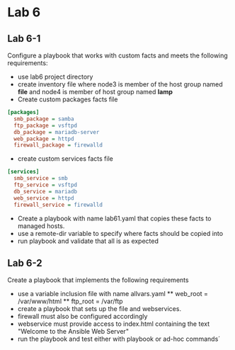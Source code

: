 # Lab 6
## Lab 6-1
Configure a playbook that works with custom facts and meets the following requirements:
* use lab6 project directory
* create inventory file where node3 is member of the host group named **file** and node4 is member of host group named **lamp**
* Create custom packages facts file 
```ini
[packages]
  smb_package = samba
  ftp_package = vsftpd
  db_package = mariadb-server
  web_package = httpd
  firewall_package = firewalld
```
* create custom services facts file
```ini
[services]
  smb_service = smb
  ftp_service = vsftpd
  db_service = mariadb
  web_service = httpd
  firewall_service = firewalld
```
* Create a playbook with name lab61.yaml that copies these facts to managed hosts.
* use a remote-dir variable to specify where facts should be copied into
* run playbook and validate that all is as expected

## Lab 6-2
Create a playbook that implements the following requirements
* use a variable inclusion file with name allvars.yaml
** web_root = /var/www/html
** ftp_root = /var/ftp
* create a playbook that sets up the file and webservices.
* firewall must also be configured accordingly
* webservice must provide access to index.html containing the text "Welcome to the Ansible Web Server"
* run the playbook and test either with playbook or ad-hoc commands´

